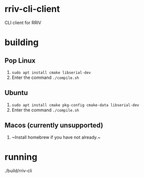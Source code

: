 # rriv-cli-client
CLI client for RRIV

# building
## Pop Linux
1. `sudo apt install cmake libserial-dev`
2. Enter the command `./compile.sh`

## Ubuntu
1. `sudo apt install cmake pkg-config cmake-data libserial-dev`
2. Enter the command `./compile.sh`

## Macos (currently unsupported)
1. ~Install homebrew if you have not already.~

# running
./build/rriv-cli
